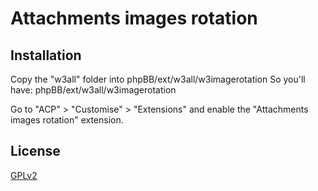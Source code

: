 # Attachments images rotation

## Installation

Copy the "w3all" folder into phpBB/ext/w3all/w3imagerotation
So you'll have: phpBB/ext/w3all/w3imagerotation

Go to "ACP" > "Customise" > "Extensions" and enable the "Attachments images rotation" extension.

## License

[GPLv2](license.txt)
